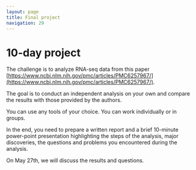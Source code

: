 ```yaml
---
layout: page
title: Final project
navigation: 29
---
```


# 10-day project

The challenge is to analyze RNA-seq data from this paper 
[https://www.ncbi.nlm.nih.gov/pmc/articles/PMC6257967/](https://www.ncbi.nlm.nih.gov/pmc/articles/PMC6257967/).

The goal is to conduct an independent analysis on your own and compare the results with those provided by the authors.


You can use any tools of your choice.
You can work individually or in groups.

In the end, you need to prepare a written report and a brief 10-minute power-point presentation highlighting the steps of the analysis, major discoveries, the questions and problems you encountered during the analysis.

On May 27th, we will discuss the results and questions. 

